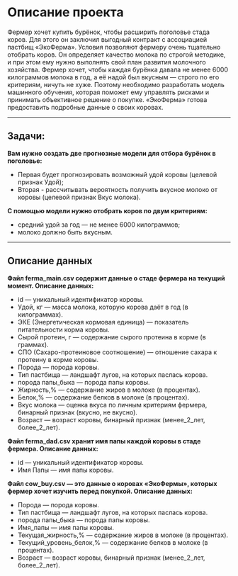 # Описание проекта

Фермер хочет купить бурёнок, чтобы расширить поголовье стада коров. Для этого он заключил выгодный контракт с ассоциацией пастбищ «ЭкоФерма».
Условия позволяют фермеру очень тщательно отобрать коров. Он определяет качество молока по строгой методике, и при этом ему нужно выполнять свой план развития молочного хозяйства. Фермер хочет, чтобы каждая бурёнка давала не менее 6000 килограммов молока в год, а её надой был вкусным — строго по его критериям, ничуть не хуже.
Поэтому необходимо разработать модель машинного обучения, которая поможет ему управлять рисками и принимать объективное решение о покупке. «ЭкоФерма» готова предоставить подробные данные о своих коровах. 

-------------------------------------

## Задачи:
**Вам нужно создать две прогнозные модели для отбора бурёнок в поголовье:**
* Первая будет прогнозировать возможный удой коровы (целевой признак Удой);
* Вторая - рассчитывать вероятность получить вкусное молоко от коровы (целевой признак Вкус молока).


**С помощью модели нужно отобрать коров по двум критериям:**
* средний удой за год — не менее 6000 килограммов;
* молоко должно быть вкусным.

------------------------------------

## Описание данных

**Файл ferma_main.csv содержит данные о стаде фермера на текущий момент. Описание данных:**
* id — уникальный идентификатор коровы.
* Удой, кг — масса молока, которую корова даёт в год (в килограммах).
* ЭКЕ (Энергетическая кормовая единица) — показатель питательности корма коровы.
* Сырой протеин, г — содержание сырого протеина в корме (в граммах).
* СПО (Сахаро-протеиновое соотношение) — отношение сахара к протеину в корме коровы.
* Порода — порода коровы.
* Тип пастбища — ландшафт лугов, на которых паслась корова.
* порода папы_быка — порода папы коровы.
* Жирность,% — содержание жиров в молоке (в процентах).
* Белок,% — содержание белков в молоке (в процентах).
* Вкус молока — оценка вкуса по личным критериям фермера, бинарный признак (вкусно, не вкусно).
* Возраст — возраст коровы, бинарный признак (менее_2_лет, более_2_лет).

**Файл ferma_dad.csv хранит имя папы каждой коровы в стаде фермера. Описание данных:**
* id — уникальный идентификатор коровы.
* Имя Папы — имя папы коровы.

**Файл cow_buy.csv — это данные о коровах «ЭкоФермы», которых фермер хочет изучить перед покупкой. Описание данных:**
* Порода — порода коровы.
* Тип пастбища — ландшафт лугов, на которых паслась корова.
* порода папы_быка — порода папы коровы.
* Имя_папы — имя папы коровы.
* Текущая_жирность,% — содержание жиров в молоке (в процентах).
* Текущий_уровень_белок,% — содержание белков в молоке (в процентах).
* Возраст — возраст коровы, бинарный признак (менее_2_лет, более_2_лет).
